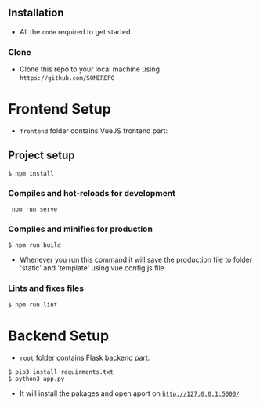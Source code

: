 ## Installation

- All the `code` required to get started

### Clone

- Clone this repo to your local machine using `https://github.com/SOMEREPO`

# Frontend Setup

- `frontend` folder contains VueJS frontend part:

## Project setup

```shell
$ npm install
```

### Compiles and hot-reloads for development

```shell
 npm run serve
```

### Compiles and minifies for production

```shell
$ npm run build
```

- Whenever you run this command it will save the production file to folder 'static' and 'template' using vue.config.js file.

### Lints and fixes files

```shell
$ npm run lint
```

# Backend Setup

- `root` folder contains Flask backend part:

```shell
$ pip3 install requirments.txt
$ python3 app.py
```

- It will install the pakages and open aport on <a href="http://127.0.0.1:5000/" target="_blank">`http://127.0.0.1:5000/`</a>

